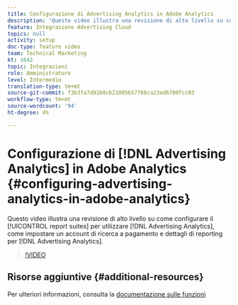 ```yaml
---
title: Configurazione di Advertising Analytics in Adobe Analytics
description: 'Questo video illustra una revisione di alto livello su come configurare le suite di rapporti per utilizzare Advertising Analytics, come impostare un account di ricerca a pagamento e dettagli di reporting per Advertising Analytics. '
feature: Integrazione Advertising Cloud
topics: null
activity: setup
doc-type: feature video
team: Technical Marketing
kt: 1642
topic: Integrazioni
role: Amministratore
level: Intermedio
translation-type: tm+mt
source-git-commit: f3b3fa7d91b0cb21005b57768ca23ed6700fcc03
workflow-type: tm+mt
source-wordcount: '94'
ht-degree: 4%

---
```



# Configurazione di [!DNL Advertising Analytics] in Adobe Analytics {#configuring-advertising-analytics-in-adobe-analytics}

Questo video illustra una revisione di alto livello su come configurare il [!UICONTROL report suites] per utilizzare [!DNL Advertising Analytics], come impostare un account di ricerca a pagamento e dettagli di reporting per [!DNL Advertising Analytics].

>[!VIDEO](https://video.tv.adobe.com/v/23119/?quality=12)

## Risorse aggiuntive {#additional-resources}

Per ulteriori informazioni, consulta la [documentazione sulle funzioni](https://docs.adobe.com/content/help/en/analytics/integration/advertising-analytics/overview.html)
